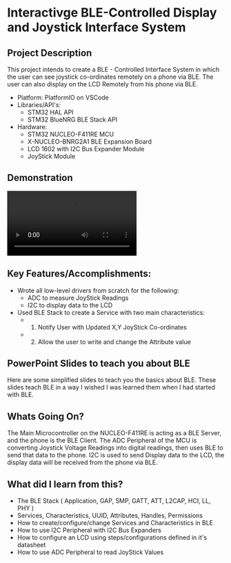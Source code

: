 # Interactivge BLE-Controlled Display and Joystick Interface System

## Project Description
This project intends to create a BLE - Controlled Interface System in which the user can see joystick co-ordinates remotely on a phone via BLE. The user can also display on the LCD Remotely from his phone via BLE.

- Platform: PlatformIO on VSCode
- Libraries/API's:
    - STM32 HAL API
    - STM32 BlueNRG BLE Stack API
- Hardware: 
    - STM32 NUCLEO-F411RE MCU
    - X-NUCLEO-BNRG2A1 BLE Expansion Board
    - LCD 1602 with I2C Bus Expander Module
    - JoyStick Module

## Demonstration
<video src="DEMO.mp4" controls title="Title"></video>


## Key Features/Accomplishments:
- Wrote all low-level drivers from scratch for the following:
    - ADC to measure JoyStick Readings
    - I2C to display data to the LCD
- Used BLE Stack to create a Service with two main characteristics:
    - 1. Notify User with Updated X,Y JoyStick Co-ordinates
    - 2. Allow the user to write and change the Attribute value


## PowerPoint Slides to teach you about BLE
Here are some simplified slides to teach you the basics about BLE. These slides teach BLE in a way I wished I was learned them when I had started with BLE.


## Whats Going On?
The Main Microcontroller on the NUCLEO-F411RE is acting as a BLE Server, and the phone is the BLE Client.
The ADC Peripheral of the MCU is converting Joystick Voltage Readings into digital readings, then uses BLE to send that data to the phone.
I2C is used to send Display data to the LCD, the display data will be received from the phone via BLE.


## What did I learn from this?
- The BLE Stack ( Application, GAP, SMP, GATT, ATT, L2CAP, HCI, LL, PHY )
- Services, Characteristics, UUID, Attributes, Handles, Permissions
- How to create/configure/change Services and Characteristics in BLE
- How to use I2C Peripheral with I2C Bus Expanders
- How to configure an LCD using steps/configurations defined in it's datasheet
- How to use ADC Peripheral to read JoyStick Values




